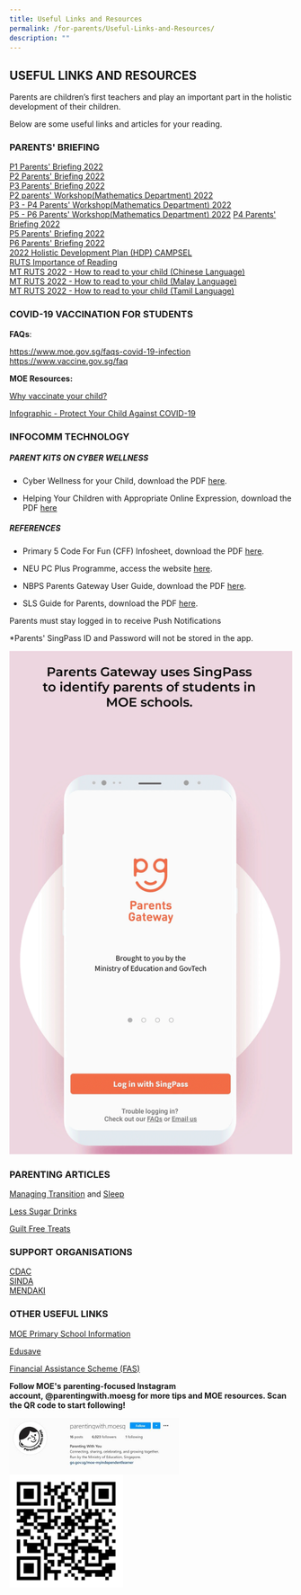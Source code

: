 ```yaml
---
title: Useful Links and Resources
permalink: /for-parents/Useful-Links-and-Resources/
description: ""
---
```

## USEFUL LINKS AND RESOURCES


Parents are children’s first teachers and play an important part in the holistic development of their children.  
  
Below are some useful links and articles for your reading.  


### PARENTS' BRIEFING


[P1 Parents' Briefing 2022]()  
[P2 Parents' Briefing 2022]()  
[P3 Parents' Briefing 2022]()  
[P2 parents' Workshop(Mathematics Department) 2022](/files/2022%20P2%20Math%20Parents%20Workshop%202022_Final_25Feb2022.pdf)  
[P3 - P4 Parents' Workshop(Mathematics Department) 2022](/files/2022%20P3%20and%20P4%20Parents%20Workshop%202022%20for%20upload.pdf)  
[P5 - P6 Parents' Workshop(Mathematics Department) 2022](/files/2022%20P5%20and%20P6%20Math%20Workshop%20for%20Parents%202022.pdf)
[P4 Parents' Briefing 2022]()  
[P5 Parents' Briefing 2022]()  
[P6 Parents' Briefing 2022]()  
[2022 Holistic Development Plan (HDP) CAMPSEL](/files/2022%20Holistic%20Development%20Plan%20HDP%202022_for%20website.pdf)  
[RUTS Importance of Reading](/files/RUTS_Importance%20of%20Reading_For%20school%20website.pdf)<br>
[MT RUTS 2022 - How to read to your child (Chinese Language)](https://navalbasepri-moe-edu-sg-admin.cwp.sg/qql/slot/u726/Parent%20Resources/RUTS/MT%20RUTS%202022%20-%20How%20to%20read%20to%20your%20child%20Chinese%20Language.pdf)<br>
[MT RUTS 2022 - How to read to your child (Malay Language)](/files/MT%20RUTS%202022%20-%20How%20to%20read%20to%20your%20child%20Chinese%20Language.pdf)<br>
[MT RUTS 2022 - How to read to your child (Tamil Language)](/files/MT%20RUTS%202022%20-%20How%20to%20read%20to%20your%20child%20Tamil%20Language.pdf)


### COVID-19 VACCINATION FOR STUDENTS


**FAQs**:  

[https://www.moe.gov.sg/faqs-covid-19-infection  
](https://www.moe.gov.sg/faqs-covid-19-infection)[https://www.vaccine.gov.sg/faq  
](https://www.vaccine.gov.sg/faq)

  

**MOE Resources:**

[Why vaccinate your child?](/files/Why%20vaccinate%20your%20child.pdf)

[Infographic - Protect Your Child Against COVID-19](/files/Infographic%20-%20Protect%20Your%20Child%20Against%20COVID-19.pdf)




### INFOCOMM TECHNOLOGY



##### PARENT KITS ON CYBER WELLNESS   

*   Cyber Wellness for your Child, download the PDF [here](/files/Parent%20Kit%20-%20Cyber%20Wellness%20for%20your%20Child.pdf).

*   Helping Your Children with Appropriate Online Expression, download the PDF [here](/files/3B%202019%20Connect%20T1%20Parents%20Tipsheet.pdf)



##### REFERENCES

*   Primary 5 Code For Fun (CFF) Infosheet, download the PDF [here]().

*   NEU PC Plus Programme, access the website [here](https://www.imda.gov.sg/programme-listing/neu-pc-plus).  
    
*   NBPS Parents Gateway User Guide, download the PDF [here](/files/NBPS%20Parents%20Gateway%20Userguide.pdf).

*   SLS Guide for Parents, download the PDF [here](/files/SLS%20guide%20for%20parents.pdf).  
    

Parents must stay logged in to receive Push Notifications

\*Parents' SingPass ID and Password will not be stored in the app.

![](/images/PG-SingPass.gif)

### PARENTING ARTICLES 

[](/files/Less%20Sugar%20Drinks.pdf)

[Managing Transition](/files/ManagingTransition.pdf) and [Sleep](/files/Sleep.pdf)

[Less Sugar Drinks](/files/Less%20Sugar%20Drinks.pdf)

[Guilt Free Treats](/files/GuiltFreeTreats.pdf)


### SUPPORT ORGANISATIONS


[CDAC](https://www.cdac.org.sg/)  
[SINDA](http://www.sinda.org.sg/students/step/)  
[MENDAKI](http://www.mendaki.org.sg/)  

### OTHER USEFUL LINKS


[MOE Primary School Information](https://www.moe.gov.sg/primary)

[Edusave](https://www.moe.gov.sg/education/edusave)

[Financial Assistance Scheme (FAS)](https://www.moe.gov.sg/financial-matters/financial-assistance)

**Follow MOE's parenting-focused Instagram account, @parentingwith.moesg for more tips and MOE resources. Scan the QR code to start following!**

<img style="width: 60%;" src="/images/MOE_IG_FRONT.jpeg" align = "center"/>

<br>

<img style="width: 40%;" src="/images/MOE_IG_QR.png" align = "center"/>